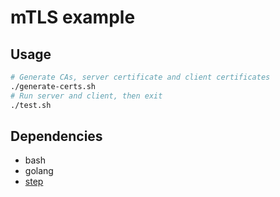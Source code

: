 # mTLS example

## Usage

```bash
# Generate CAs, server certificate and client certificates
./generate-certs.sh
# Run server and client, then exit
./test.sh
```

## Dependencies

- bash
- golang
- [step](https://github.com/smallstep/certificates)
